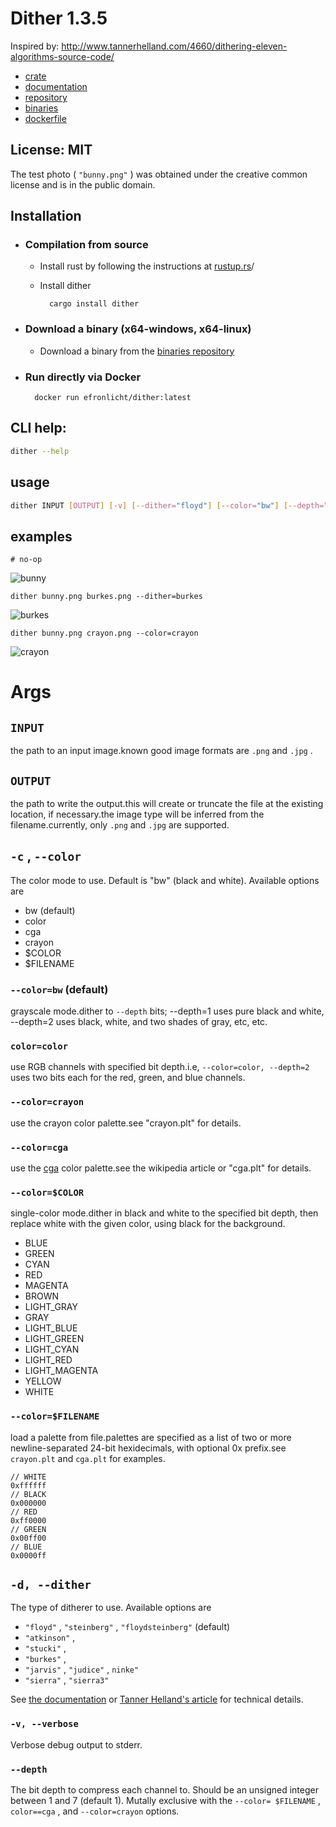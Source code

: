 # Dither 1.3.5

Inspired by: <http://www.tannerhelland.com/4660/dithering-eleven-algorithms-source-code/>

* [crate](https://crates.io/crates/dither)
* [documentation](https://docs.rs/dither/1.3.5/dither/)
* [repository](https://gitlab.com/efronlicht/dither)
* [binaries](https://gitlab.com/efronlicht/dither-binaries)
* [dockerfile](https://hub.docker.com/r/efronlicht/dither)

## License: MIT

The test photo ( `"bunny.png"` ) was obtained under the creative common license and is in the public domain.

## Installation

* ### Compilation from source

    - Install rust  by following the instructions at [rustup.rs](https://rustup.rs/)/
    - Install dither

            cargo install dither

* ### Download a binary (x64-windows, x64-linux)

    - Download a binary from the [binaries repository](https://gitlab.com/efronlicht/dither-binaries)

* ### Run directly via Docker

        docker run efronlicht/dither:latest

## CLI help:

``` bash
dither --help
```

## usage

``` bash
dither INPUT [OUTPUT] [-v] [--dither="floyd"] [--color="bw"] [--depth="1"] [--help]
```

## examples

    # no-op

![bunny](bunny.png)

    dither bunny.png burkes.png --dither=burkes

![burkes](burkes.png)

    dither bunny.png crayon.png --color=crayon

![crayon](crayon.png)

# Args

## `INPUT` 

the path to an input image.known good image formats are `.png` and `.jpg` .

## `OUTPUT` 

the path to write the output.this will create or truncate the file at the existing location, if necessary.the image type will be inferred from the filename.currently, only `.png` and `.jpg` are supported.

## `-c` , `--color` 

The color mode to use. Default is "bw" (black and white).
Available options are

* bw (default)
* color
* cga
* crayon
* $COLOR
* $FILENAME

### `--color=bw` (default)

grayscale mode.dither to `--depth` bits; --depth=1 uses pure black and white, --depth=2 uses black, white, and two shades of gray, etc, etc.

### `color=color` 

use RGB channels with specified bit depth.i.e, `--color=color, --depth=2` uses two bits each for the red, green, and blue channels.

### `--color=crayon` 

use the crayon color palette.see "crayon.plt" for details.

### `--color=cga` 

use the [cga](https://en.wikipedia.org/wiki/Color_Graphics_Adapter) color palette.see the wikipedia article or "cga.plt" for details.

### `--color=$COLOR` 

single-color mode.dither in black and white to the specified bit depth, then replace white with the given color, using black for the background.

* BLUE
* GREEN
* CYAN
* RED
* MAGENTA
* BROWN
* LIGHT_GRAY
* GRAY
* LIGHT_BLUE
* LIGHT_GREEN
* LIGHT_CYAN
* LIGHT_RED
* LIGHT_MAGENTA
* YELLOW
* WHITE

### `--color=$FILENAME` 

load a palette from file.palettes are specified as a list of two or more newline-separated 24-bit hexidecimals, with optional 0x prefix.see `crayon.plt` and `cga.plt` for examples.

    // WHITE
    0xffffff
    // BLACK
    0x000000
    // RED
    0xff0000
    // GREEN
    0x00ff00
    // BLUE
    0x0000ff

## `-d, --dither` 

The type of ditherer to use. Available options are

* `"floyd"` , `"steinberg"` , `"floydsteinberg"` (default)
* `"atkinson"` , 
* `"stucki"` , 
* `"burkes"` , 
* `"jarvis"` , `"judice"` , `ninke"` 
* `"sierra"` , `"sierra3"` 

See [the documentation](https://docs.rs/dither/1.3.5/dither/ditherer/index.html) or [Tanner Helland's article](http://www.tannerhelland.com/4660/dithering-eleven-algorithms-source-code) for technical details.

### `-v, --verbose` 

Verbose debug output to stderr.

### `--depth` 

The bit depth to compress each channel to. Should be an unsigned integer between 1 and 7 (default 1). Mutally exclusive with the `--color= $FILENAME` , `color==cga` , and `--color=crayon` options.
